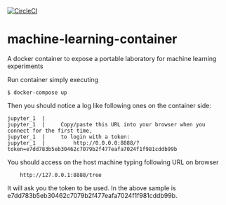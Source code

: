 [![CircleCI](https://circleci.com/gh/lorenzomartino86/machine-learning-container.svg?style=shield&circle-token=:circle-token)](https://circleci.com/gh/lorenzomartino86/machine-learning-container)

# machine-learning-container
A docker container to expose a portable laboratory for machine learning experiments

Run container simply executing
```
$ docker-compose up
```

Then you should notice a log like following ones on the container side:
```
jupyter_1  |     
jupyter_1  |     Copy/paste this URL into your browser when you connect for the first time,
jupyter_1  |     to login with a token:
jupyter_1  |         http://0.0.0.0:8888/?token=e7dd783b5eb30462c7079b2f477eafa7024f1f981cddb99b
```

You should access on the host machine typing following URL on browser
```
    http://127.0.0.1:8888/tree
```

It will ask you the token to be used. In the above sample is e7dd783b5eb30462c7079b2f477eafa7024f1f981cddb99b.
